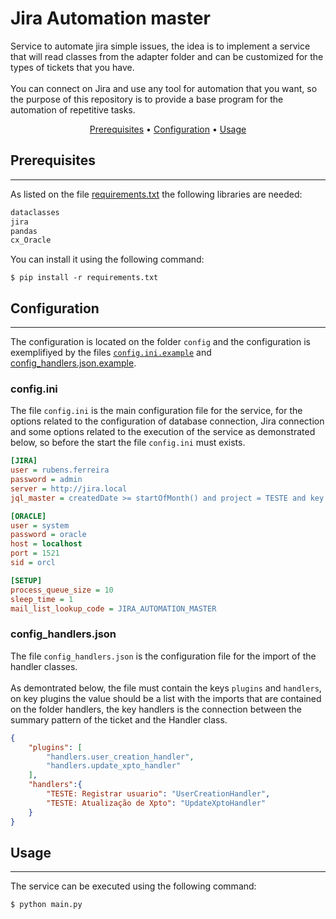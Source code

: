 # Jira Automation master
Service to automate jira simple issues, the idea is to implement a service that will read classes from the adapter folder and can be customized for the types of tickets that you have.<br><br>
You can connect on Jira and use any tool for automation that you want, so the purpose of this repository is to provide a base program for the automation of repetitive tasks.

<div align="center">

[Prerequisites](#prerequisites) •
[Configuration](#configuration) •
[Usage](#usage)

</div>

## Prerequisites
----
As listed on the file [requirements.txt](requirements.txt) the following libraries are needed:
```python
dataclasses
jira
pandas
cx_Oracle
```

You can install it using the following command:
```shell
$ pip install -r requirements.txt
```
## Configuration
----
The configuration is located on the folder `config` and the configuration is exemplifiyed by the files [`config.ini.example`](config/config.ini.example) and [config_handlers.json.example](config/config_handlers.json.example).

### config.ini
The file `config.ini` is the main configuration file for the service, for the options related to the configuration of database connection, Jira connection and some options related to the execution of the service as demonstrated below, so before the start the file `config.ini` must exists.
```ini
[JIRA]
user = rubens.ferreira
password = admin
server = http://jira.local
jql_master = createdDate >= startOfMonth() and project = TESTE and key = "TESTE-2866" and assignee in (EMPTY) order by updated DESC

[ORACLE]
user = system
password = oracle
host = localhost
port = 1521
sid = orcl

[SETUP]
process_queue_size = 10
sleep_time = 1
mail_list_lookup_code = JIRA_AUTOMATION_MASTER
```

### config_handlers.json
The file `config_handlers.json` is the configuration file for the import of the handler classes. <br><br>
As demontrated below, the file must contain the keys `plugins` and `handlers`, on key plugins the value should be a list with the imports that are contained on the folder handlers, the key handlers is the connection between the summary pattern of the ticket and the Handler class.<br>

```json
{
    "plugins": [
        "handlers.user_creation_handler",
        "handlers.update_xpto_handler"
    ],
    "handlers":{    
        "TESTE: Registrar usuario": "UserCreationHandler",
        "TESTE: Atualização de Xpto": "UpdateXptoHandler"
    }
}
```

## Usage
----
The service can be executed using the following command:
```shell
$ python main.py
```



[comment]: <> (# TODO: create a setup file)
[comment]: <> (# TODO: create a docker setup)
[comment]: <> (# TODO: create a docker-compose file)
